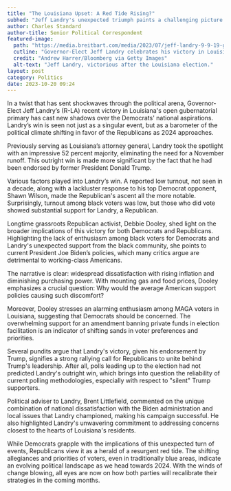 ```yaml
---
title: "The Louisiana Upset: A Red Tide Rising?"
subhed: "Jeff Landry's unexpected triumph paints a challenging picture for Democrats"
author: Charles Standard
author-title: Senior Political Correspondent
featured-image: 
  path: "https://media.breitbart.com/media/2023/07/jeff-landry-9-9-19-getty-640x480.jpg"
  cutline: "Governor-Elect Jeff Landry celebrates his victory in Louisiana."
  credit: "Andrew Harrer/Bloomberg via Getty Images"
  alt-text: "Jeff Landry, victorious after the Louisiana election."
layout: post
category: Politics
date: 2023-10-20 09:24
---
```


In a twist that has sent shockwaves through the political arena, Governor-Elect Jeff Landry’s (R-LA) recent victory in Louisiana's open gubernatorial primary has cast new shadows over the Democrats' national aspirations. Landry’s win is seen not just as a singular event, but as a barometer of the political climate shifting in favor of the Republicans as 2024 approaches.

Previously serving as Louisiana’s attorney general, Landry took the spotlight with an impressive 52 percent majority, eliminating the need for a November runoff. This outright win is made more significant by the fact that he had been endorsed by former President Donald Trump.

Various factors played into Landry’s win. A reported low turnout, not seen in a decade, along with a lackluster response to his top Democrat opponent, Shawn Wilson, made the Republican's ascent all the more notable. Surprisingly, turnout among black voters was low, but those who did vote showed substantial support for Landry, a Republican.

Longtime grassroots Republican activist, Debbie Dooley, shed light on the broader implications of this victory for both Democrats and Republicans. Highlighting the lack of enthusiasm among black voters for Democrats and Landry's unexpected support from the black community, she points to current President Joe Biden’s policies, which many critics argue are detrimental to working-class Americans.

The narrative is clear: widespread dissatisfaction with rising inflation and diminishing purchasing power. With mounting gas and food prices, Dooley emphasizes a crucial question: Why would the average American support policies causing such discomfort?

Moreover, Dooley stresses an alarming enthusiasm among MAGA voters in Louisiana, suggesting that Democrats should be concerned. The overwhelming support for an amendment banning private funds in election facilitation is an indicator of shifting sands in voter preferences and priorities.

Several pundits argue that Landry's victory, given his endorsement by Trump, signifies a strong rallying call for Republicans to unite behind Trump's leadership. After all, polls leading up to the election had not predicted Landry's outright win, which brings into question the reliability of current polling methodologies, especially with respect to "silent" Trump supporters.

Political adviser to Landry, Brent Littlefield, commented on the unique combination of national dissatisfaction with the Biden administration and local issues that Landry championed, making his campaign successful. He also highlighted Landry's unwavering commitment to addressing concerns closest to the hearts of Louisiana's residents.

While Democrats grapple with the implications of this unexpected turn of events, Republicans view it as a herald of a resurgent red tide. The shifting allegiances and priorities of voters, even in traditionally blue areas, indicate an evolving political landscape as we head towards 2024. With the winds of change blowing, all eyes are now on how both parties will recalibrate their strategies in the coming months.
